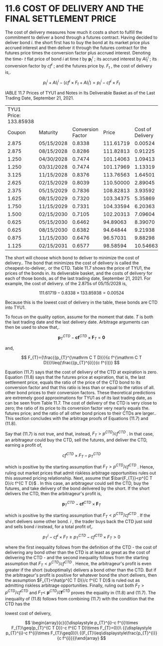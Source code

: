 # 11.6 COST OF DELIVERY AND THE FINAL SETTLEMENT PRICE  

The cost of delivery measures how much it costs a short to fulfill the commitment to deliver a bond through a futures contract. Having decided to deliver bond $i.$ the short first has to buy the bond at its market price plus accrued interest and then deliver it through the futures contract for the futures price times the conversion factor plus accrued interest. Denoting the time- $t$ flat price of bond $i$ at time $t$ by $\boldsymbol{p}_{t}^{i}$ ; its accrued interest by $A I_{t}^{i}$ ; its conversion factor by $c f^{i}$ ; and the futures price by. $F_{t}$ , the cost of delivery is,.  

$$
p_{t}^{i}+A I_{t}^{i}-(c f^{i}\times F_{t}+A I_{t}^{i})=p_{t}^{i}-c f^{i}\times F_{t}
$$  

IABLE 11.7 Prices of TYU1 and Notes in Its Deliverable Basket as of the Last Trading Date, September 21, 2021.   


<html><body><table><tr><td>TYU1 Price: 133.85938</td><td></td><td colspan="4"></td></tr><tr><td>Coupon</td><td>Maturity</td><td>Conversion Factor</td><td>Price</td><td>Cost of Delivery</td><td>Price / Conv. Fac.</td></tr><tr><td>2.875</td><td>05/15/2028</td><td>0.8338</td><td>111.61719</td><td>0.00524</td><td>133.86566</td></tr><tr><td>2.875</td><td>08/15/2028</td><td>0.8286</td><td>111.82813</td><td>0.91225</td><td>134.96032</td></tr><tr><td>1.250</td><td>04/30/2028</td><td>0.7474</td><td>101.14063</td><td>1.09413</td><td>135.32329</td></tr><tr><td>1.250</td><td>03/31/2028</td><td>0.7474</td><td>101.17969</td><td>1.13319</td><td>135.37555</td></tr><tr><td>3.125</td><td>11/15/2028</td><td>0.8376</td><td>113.76563</td><td>1.64501</td><td>135.82333</td></tr><tr><td>2.625</td><td>02/15/2029</td><td>0.8039</td><td>110.50000</td><td>2.89045</td><td>137.45491</td></tr><tr><td>2.375</td><td>05/15/2029</td><td>0.7836</td><td>108.82813</td><td>3.93592</td><td>138.88224</td></tr><tr><td>1.625</td><td>08/15/2029</td><td>0.7320</td><td>103.34375</td><td>5.35869</td><td>141.17999</td></tr><tr><td>1.750</td><td>11/15/2029</td><td>0.7331</td><td>104.33594</td><td>6.20363</td><td>142.32156</td></tr><tr><td>1.500</td><td>02/15/2030</td><td>0.7105</td><td>102.20313</td><td>7.09604</td><td>143.84676</td></tr><tr><td>0.625</td><td>05/15/2030</td><td>0.6462</td><td>94.89063</td><td>8.39070</td><td>146.84405</td></tr><tr><td>0.625</td><td>08/15/2030</td><td>0.6382</td><td>94.64844</td><td>9.21938</td><td>148.30529</td></tr><tr><td>0.875</td><td>11/15/2030</td><td>0.6476</td><td>96.57031</td><td>9.88298</td><td>149.12031</td></tr><tr><td>1.125</td><td>02/15/2031</td><td>0.6577</td><td>98.58594</td><td>10.54663</td><td>149.89499</td></tr></table></body></html>  

The short will choose which bond to deliver to minimize the cost of delivery.. The bond that minimizes the cost of delivery is called the cheapest-to-deliver,. or the CTD. Table 11.7 shows the price of TYU1, the prices of the bonds in. its deliverable basket, and the costs of delivery for each of those bonds, as of the last trading date, September 21, 2021. For example, the cost of delivery. of the 2.875s of 05/15/2028 is,  

$$
111.61719-0.8338\times133.85938=0.00524
$$  

Because this is the lowest cost of delivery in the table, these bonds are CTD into TYU1.  

To focus on the quality option, assume for the moment that date. $T$ is both the last trading date and the last delivery date. Arbitrage arguments can then be used to show that,.  

$$
\boldsymbol{p}_{T}^{C T D}-\boldsymbol{c}\boldsymbol{f}^{C T D}\times\boldsymbol{F}_{T}=\boldsymbol{0}
$$  

and,  

$$
F_{T}={\frac{{p_{T}^{\mathrm C T D}}}{c f^{\mathrm C T D}}}\leq{\frac{{p_{T}^{i}}}{c f^{i}}}
$$  

Equation (11.7) says that the cost of delivery of the CTD at expiration is zero. Equation (11.8) says that the futures price at expiration, that is, the last settlement price, equals the ratio of the price of the CTD bond to its conversion factor and that this ratio is less than or equal to the ratios of all. other bond prices to their conversion factors. These theoretical predictions are extremely good approximations for TYU1 as of its last trading date, as can be seen from Table 11.7. The cost of delivery of the CTD is very close to zero; the ratio of its price to its conversion factor very nearly equals the. futures price; and the ratio of all other bond prices to their CTDs are larger.. This section concludes with the arbitrage proofs of Equations (11.7) and (11.8).  

Say that (11.7) is not true, and that, instead, $F_{T}>p^{C T D}/c f^{C T D}$ . In that case, an arbitrageur could buy the CTD, sell the futures, and deliver the CTD, earning a profit of,  

$$
c f^{C T D}\times F_{T}-p_{T}^{C T D}
$$  

which is positive by the starting assumption that $F_{T}>p^{C T D}/c f^{C T D}$ . Hence, ruling out market prices that admit riskless arbitrage opportunities rules out this assumed pricing relationship. Next, assume that $\bar{F_{T}}<p^{C T D}/c f^{C T D}$ . In this case, an arbitrageur could sell the CTD, buy the futures, and take delivery of the bond delivered by the short. If the short delivers the CTD, then the arbitrageur's profit is,  

$$
\boldsymbol{p}_{T}^{C T D}-\boldsymbol{c}\boldsymbol{f}^{C T D}\times\boldsymbol{F}_{T}
$$  

which is positive by the starting assumption that $F_{T}<p^{C T D}/c f^{C T D}$ . If the short delivers some other bond. $i$ , the trader buys back the CTD just sold and sells bond $i$ instead, for a total profit of,.  

$$
p_{T}^{i}-c f^{i}\times F_{T}\ge p_{T}^{C T D}-c f^{C T D}\times F_{T}>0
$$  

where the first inequality follows from the definition of the CTD - the cost of delivering any bond other than the CTD is at least as great as the cost of delivering the CTD - and the second inequality follows from the starting assumption that $F_{T}<p^{C T D}/c f^{C T D}$ . Hence, the arbitrageur's profit is even greater if the short (suboptimally) delivers a bond other than the CTD. But if the arbitrageur's profit is positive for whatever bond the short delivers, then the assumption $F_{T}<\hat{p^{C T D}}/c f^{C T D}$ is ruled out as admitting riskless arbitrage opportunities. Finally, ruling out both $F_{T}>p^{C T D}/c f^{C T D}$ and $F_{T}<$ $\boldsymbol{p}^{C T D}/\bar{c}\boldsymbol{f}^{C T\bar{D}}$ proves the equality in (11.8) and (11.7). The inequality of (11.8) follows from combining (11.7) with the condition that the CTD has the  

lowest cost of delivery,  

$$
\begin{array}{c}{{\displaystyle p_{T}^{i}-c f^{i}\times F_{T}\geq{p_{T}^{C T D}}-c f^{C T D}\times F_{T}=0}}\ {{\displaystyle p_{T}^{i}-c f^{i}\times F_{T}\geq0}}\ {{F_{T}\leq\displaystyle\frac{p_{T}^{i}}{c f^{i}}}}\end{array}
$$  
